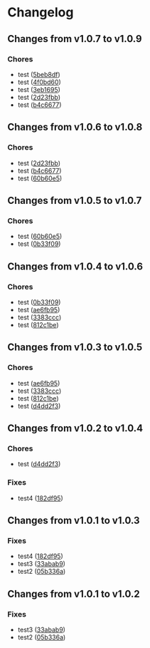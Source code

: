 # Changelog

## Changes from v1.0.7 to v1.0.9

### Chores
- test  ([5beb8df](https://github.com/telicent-oss/telicent-base-images/commit/5beb8df96ab166f1b89eb16ff7d49de1a18fa323))
- test  ([4f0bd60](https://github.com/telicent-oss/telicent-base-images/commit/4f0bd60b31b7de0000eae2fdddb141aae40f621e))
- test  ([3eb1695](https://github.com/telicent-oss/telicent-base-images/commit/3eb1695e4b9b02459a6699eb85f9d8f3d9731a74))
- test  ([2d23fbb](https://github.com/telicent-oss/telicent-base-images/commit/2d23fbb5b5e451cd4b5bc7b37a5b22cd35d5a217))
- test  ([b4c6677](https://github.com/telicent-oss/telicent-base-images/commit/b4c66779abb539c2a3a1e7b4ea83f532c68c62c1))

## Changes from v1.0.6 to v1.0.8

### Chores
- test  ([2d23fbb](https://github.com/telicent-oss/telicent-base-images/commit/2d23fbb5b5e451cd4b5bc7b37a5b22cd35d5a217))
- test  ([b4c6677](https://github.com/telicent-oss/telicent-base-images/commit/b4c66779abb539c2a3a1e7b4ea83f532c68c62c1))
- test  ([60b60e5](https://github.com/telicent-oss/telicent-base-images/commit/60b60e5b7c743dbdfb69f9c657b068e5037d2798))

## Changes from v1.0.5 to v1.0.7

### Chores
- test  ([60b60e5](https://github.com/telicent-oss/telicent-base-images/commit/60b60e5b7c743dbdfb69f9c657b068e5037d2798))
- test  ([0b33f09](https://github.com/telicent-oss/telicent-base-images/commit/0b33f09990179a8dd2c7f567affb59ee13111c91))

## Changes from v1.0.4 to v1.0.6

### Chores
- test  ([0b33f09](https://github.com/telicent-oss/telicent-base-images/commit/0b33f09990179a8dd2c7f567affb59ee13111c91))
- test  ([ae6fb95](https://github.com/telicent-oss/telicent-base-images/commit/ae6fb951dccbe5f5213b429c409483982a3f9e95))
- test  ([3383ccc](https://github.com/telicent-oss/telicent-base-images/commit/3383ccc6dea4d349de848373e3687205db8e3575))
- test  ([812c1be](https://github.com/telicent-oss/telicent-base-images/commit/812c1be9a0193ba8e5e23f663d6cf6a9e5386d8c))

## Changes from v1.0.3 to v1.0.5

### Chores
- test  ([ae6fb95](https://github.com/telicent-oss/telicent-base-images/commit/ae6fb951dccbe5f5213b429c409483982a3f9e95))
- test  ([3383ccc](https://github.com/telicent-oss/telicent-base-images/commit/3383ccc6dea4d349de848373e3687205db8e3575))
- test  ([812c1be](https://github.com/telicent-oss/telicent-base-images/commit/812c1be9a0193ba8e5e23f663d6cf6a9e5386d8c))
- test  ([d4dd2f3](https://github.com/telicent-oss/telicent-base-images/commit/d4dd2f307726920c22ec6fc537bb275f6df49a40))

## Changes from v1.0.2 to v1.0.4

### Chores
- test  ([d4dd2f3](https://github.com/telicent-oss/telicent-base-images/commit/d4dd2f307726920c22ec6fc537bb275f6df49a40))
### Fixes
- test4  ([182df95](https://github.com/telicent-oss/telicent-base-images/commit/182df9575e362da017d983fa4b64f956f9f17ab2))

## Changes from v1.0.1 to v1.0.3

### Fixes
- test4  ([182df95](https://github.com/telicent-oss/telicent-base-images/commit/182df9575e362da017d983fa4b64f956f9f17ab2))
- test3  ([33abab9](https://github.com/telicent-oss/telicent-base-images/commit/33abab9eabd3d1282b8a11843f58cf1ab93b65c9))
- test2  ([05b336a](https://github.com/telicent-oss/telicent-base-images/commit/05b336aba9e21af2d36d614cbb2ccb87c37c5968))

## Changes from v1.0.1 to v1.0.2

### Fixes
- test3  ([33abab9](https://github.com/telicent-oss/telicent-base-images/commit/33abab9eabd3d1282b8a11843f58cf1ab93b65c9))
- test2  ([05b336a](https://github.com/telicent-oss/telicent-base-images/commit/05b336aba9e21af2d36d614cbb2ccb87c37c5968))
